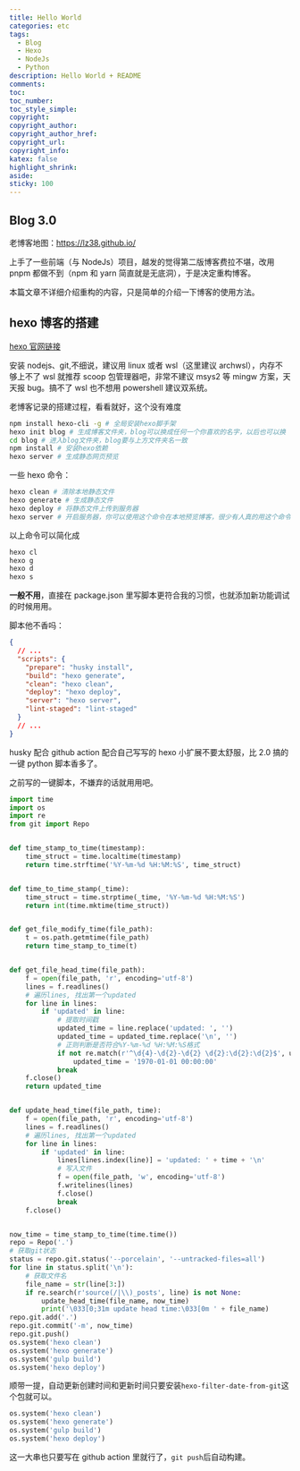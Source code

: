 ```yaml
---
title: Hello World
categories: etc
tags:
  - Blog
  - Hexo
  - NodeJs
  - Python
description: Hello World + README
comments:
toc:
toc_number:
toc_style_simple:
copyright:
copyright_author:
copyright_author_href:
copyright_url:
copyright_info:
katex: false
highlight_shrink:
aside:
sticky: 100
---
```


## Blog 3.0

老博客地图：<https://lz38.github.io/>

上手了一些前端（与 NodeJs）项目，越发的觉得第二版博客费拉不堪，改用 pnpm 都做不到（npm 和 yarn 简直就是无底洞），于是决定重构博客。

本篇文章不详细介绍重构的内容，只是简单的介绍一下博客的使用方法。

## hexo 博客的搭建

[hexo 官网链接](https://hexo.io/zh-cn/)

安装 nodejs、git,不细说，建议用 linux 或者 wsl（这里建议 archwsl），内存不够上不了 wsl 就推荐 scoop 包管理器吧，非常不建议 msys2 等 mingw 方案，天天报 bug。搞不了 wsl 也不想用 powershell 建议双系统。

老博客记录的搭建过程，看看就好，这个没有难度

```bash
npm install hexo-cli -g # 全局安装hexo脚手架
hexo init blog # 生成博客文件夹，blog可以换成任何一个你喜欢的名字，以后也可以换
cd blog # 进入blog文件夹，blog要与上方文件夹名一致
npm install # 安装hexo依赖
hexo server # 生成静态网页预览
```

一些 hexo 命令：

```bash
hexo clean # 清除本地静态文件
hexo generate # 生成静态文件
hexo deploy # 将静态文件上传到服务器
hexo server # 开启服务器，你可以使用这个命令在本地预览博客，很少有人真的用这个命令在服务器上跑
```

以上命令可以简化成

```bash
hexo cl
hexo g
hexo d
hexo s
```

**一般不用**，直接在 package.json 里写脚本更符合我的习惯，也就添加新功能调试的时候用用。

脚本他不香吗：

```json
{
  // ...
  "scripts": {
    "prepare": "husky install",
    "build": "hexo generate",
    "clean": "hexo clean",
    "deploy": "hexo deploy",
    "server": "hexo server",
    "lint-staged": "lint-staged"
  }
  // ...
}
```

husky 配合 github action 配合自己写写的 hexo 小扩展不要太舒服，比 2.0 搞的一键 python 脚本香多了。

之前写的一键脚本，不嫌弃的话就用用吧。

```python
import time
import os
import re
from git import Repo


def time_stamp_to_time(timestamp):
    time_struct = time.localtime(timestamp)
    return time.strftime('%Y-%m-%d %H:%M:%S', time_struct)


def time_to_time_stamp(_time):
    time_struct = time.strptime(_time, '%Y-%m-%d %H:%M:%S')
    return int(time.mktime(time_struct))


def get_file_modify_time(file_path):
    t = os.path.getmtime(file_path)
    return time_stamp_to_time(t)


def get_file_head_time(file_path):
    f = open(file_path, 'r', encoding='utf-8')
    lines = f.readlines()
    # 遍历lines, 找出第一个updated
    for line in lines:
        if 'updated' in line:
            # 提取时间戳
            updated_time = line.replace('updated: ', '')
            updated_time = updated_time.replace('\n', '')
            # 正则判断是否符合%Y-%m-%d %H:%M:%S格式
            if not re.match(r'^\d{4}-\d{2}-\d{2} \d{2}:\d{2}:\d{2}$', updated_time):
                updated_time = '1970-01-01 00:00:00'
            break
    f.close()
    return updated_time


def update_head_time(file_path, time):
    f = open(file_path, 'r', encoding='utf-8')
    lines = f.readlines()
    # 遍历lines, 找出第一个updated
    for line in lines:
        if 'updated' in line:
            lines[lines.index(line)] = 'updated: ' + time + '\n'
            # 写入文件
            f = open(file_path, 'w', encoding='utf-8')
            f.writelines(lines)
            f.close()
            break
    f.close()


now_time = time_stamp_to_time(time.time())
repo = Repo('.')
# 获取git状态
status = repo.git.status('--porcelain', '--untracked-files=all')
for line in status.split('\n'):
    # 获取文件名
    file_name = str(line[3:])
    if re.search(r'source(/|\\)_posts', line) is not None:
        update_head_time(file_name, now_time)
        print('\033[0;31m update head time:\033[0m ' + file_name)
repo.git.add('.')
repo.git.commit('-m', now_time)
repo.git.push()
os.system('hexo clean')
os.system('hexo generate')
os.system('gulp build')
os.system('hexo deploy')
```

顺带一提，自动更新创建时间和更新时间只要安装`hexo-filter-date-from-git`这个包就可以。

```python
os.system('hexo clean')
os.system('hexo generate')
os.system('gulp build')
os.system('hexo deploy')
```

这一大串也只要写在 github action 里就行了，`git push`后自动构建。
